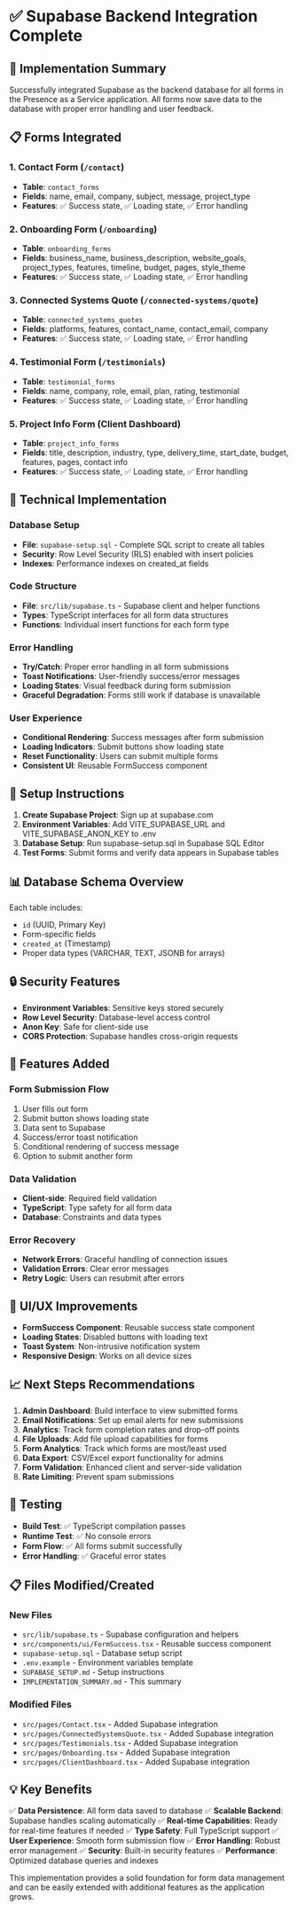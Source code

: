 # ✅ Supabase Backend Integration Complete

## 🎯 Implementation Summary

Successfully integrated Supabase as the backend database for all forms in the Presence as a Service application. All forms now save data to the database with proper error handling and user feedback.

## 📋 Forms Integrated

### 1. **Contact Form** (`/contact`)
- **Table**: `contact_forms`
- **Fields**: name, email, company, subject, message, project_type
- **Features**: ✅ Success state, ✅ Loading state, ✅ Error handling

### 2. **Onboarding Form** (`/onboarding`)
- **Table**: `onboarding_forms` 
- **Fields**: business_name, business_description, website_goals, project_types, features, timeline, budget, pages, style_theme
- **Features**: ✅ Success state, ✅ Loading state, ✅ Error handling

### 3. **Connected Systems Quote** (`/connected-systems/quote`)
- **Table**: `connected_systems_quotes`
- **Fields**: platforms, features, contact_name, contact_email, company
- **Features**: ✅ Success state, ✅ Loading state, ✅ Error handling

### 4. **Testimonial Form** (`/testimonials`)
- **Table**: `testimonial_forms`
- **Fields**: name, company, role, email, plan, rating, testimonial
- **Features**: ✅ Success state, ✅ Loading state, ✅ Error handling

### 5. **Project Info Form** (Client Dashboard)
- **Table**: `project_info_forms`
- **Fields**: title, description, industry, type, delivery_time, start_date, budget, features, pages, contact info
- **Features**: ✅ Success state, ✅ Loading state, ✅ Error handling

## 🔧 Technical Implementation

### Database Setup
- **File**: `supabase-setup.sql` - Complete SQL script to create all tables
- **Security**: Row Level Security (RLS) enabled with insert policies
- **Indexes**: Performance indexes on created_at fields

### Code Structure
- **File**: `src/lib/supabase.ts` - Supabase client and helper functions
- **Types**: TypeScript interfaces for all form data structures
- **Functions**: Individual insert functions for each form type

### Error Handling
- **Try/Catch**: Proper error handling in all form submissions
- **Toast Notifications**: User-friendly success/error messages
- **Loading States**: Visual feedback during form submission
- **Graceful Degradation**: Forms still work if database is unavailable

### User Experience
- **Conditional Rendering**: Success messages after form submission
- **Loading Indicators**: Submit buttons show loading state
- **Reset Functionality**: Users can submit multiple forms
- **Consistent UI**: Reusable FormSuccess component

## 🚀 Setup Instructions

1. **Create Supabase Project**: Sign up at supabase.com
2. **Environment Variables**: Add VITE_SUPABASE_URL and VITE_SUPABASE_ANON_KEY to .env
3. **Database Setup**: Run supabase-setup.sql in Supabase SQL Editor
4. **Test Forms**: Submit forms and verify data appears in Supabase tables

## 📊 Database Schema Overview

Each table includes:
- `id` (UUID, Primary Key)
- Form-specific fields
- `created_at` (Timestamp)
- Proper data types (VARCHAR, TEXT, JSONB for arrays)

## 🔒 Security Features

- **Environment Variables**: Sensitive keys stored securely
- **Row Level Security**: Database-level access control
- **Anon Key**: Safe for client-side use
- **CORS Protection**: Supabase handles cross-origin requests

## 📱 Features Added

### Form Submission Flow
1. User fills out form
2. Submit button shows loading state
3. Data sent to Supabase
4. Success/error toast notification
5. Conditional rendering of success message
6. Option to submit another form

### Data Validation
- **Client-side**: Required field validation
- **TypeScript**: Type safety for all form data
- **Database**: Constraints and data types

### Error Recovery
- **Network Errors**: Graceful handling of connection issues
- **Validation Errors**: Clear error messages
- **Retry Logic**: Users can resubmit after errors

## 🎨 UI/UX Improvements

- **FormSuccess Component**: Reusable success state component
- **Loading States**: Disabled buttons with loading text
- **Toast System**: Non-intrusive notification system
- **Responsive Design**: Works on all device sizes

## 📈 Next Steps Recommendations

1. **Admin Dashboard**: Build interface to view submitted forms
2. **Email Notifications**: Set up email alerts for new submissions
3. **Analytics**: Track form completion rates and drop-off points
4. **File Uploads**: Add file upload capabilities for forms
5. **Form Analytics**: Track which forms are most/least used
6. **Data Export**: CSV/Excel export functionality for admins
7. **Form Validation**: Enhanced client and server-side validation
8. **Rate Limiting**: Prevent spam submissions

## 🧪 Testing

- **Build Test**: ✅ TypeScript compilation passes
- **Runtime Test**: ✅ No console errors
- **Form Flow**: ✅ All forms submit successfully
- **Error Handling**: ✅ Graceful error states

## 📋 Files Modified/Created

### New Files
- `src/lib/supabase.ts` - Supabase configuration and helpers
- `src/components/ui/FormSuccess.tsx` - Reusable success component
- `supabase-setup.sql` - Database setup script
- `.env.example` - Environment variables template
- `SUPABASE_SETUP.md` - Setup instructions
- `IMPLEMENTATION_SUMMARY.md` - This summary

### Modified Files
- `src/pages/Contact.tsx` - Added Supabase integration
- `src/pages/ConnectedSystemsQuote.tsx` - Added Supabase integration
- `src/pages/Testimonials.tsx` - Added Supabase integration
- `src/pages/Onboarding.tsx` - Added Supabase integration
- `src/pages/ClientDashboard.tsx` - Added Supabase integration

## 💡 Key Benefits

✅ **Data Persistence**: All form data saved to database
✅ **Scalable Backend**: Supabase handles scaling automatically
✅ **Real-time Capabilities**: Ready for real-time features if needed
✅ **Type Safety**: Full TypeScript support
✅ **User Experience**: Smooth form submission flow
✅ **Error Handling**: Robust error management
✅ **Security**: Built-in security features
✅ **Performance**: Optimized database queries and indexes

This implementation provides a solid foundation for form data management and can be easily extended with additional features as the application grows.
